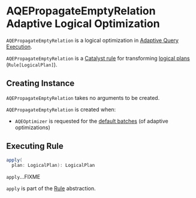 # AQEPropagateEmptyRelation Adaptive Logical Optimization

`AQEPropagateEmptyRelation` is a logical optimization in [Adaptive Query Execution](../adaptive-query-execution/index.md).

`AQEPropagateEmptyRelation` is a [Catalyst rule](../catalyst/Rule.md) for transforming [logical plans](../logical-operators/LogicalPlan.md) (`Rule[LogicalPlan]`).

## Creating Instance

`AQEPropagateEmptyRelation` takes no arguments to be created.

`AQEPropagateEmptyRelation` is created when:

* `AQEOptimizer` is requested for the [default batches](../adaptive-query-execution/AQEOptimizer.md#defaultBatches) (of adaptive optimizations)

## <span id="apply"> Executing Rule

```scala
apply(
  plan: LogicalPlan): LogicalPlan
```

`apply`...FIXME

`apply` is part of the [Rule](../catalyst/Rule.md#apply) abstraction.
